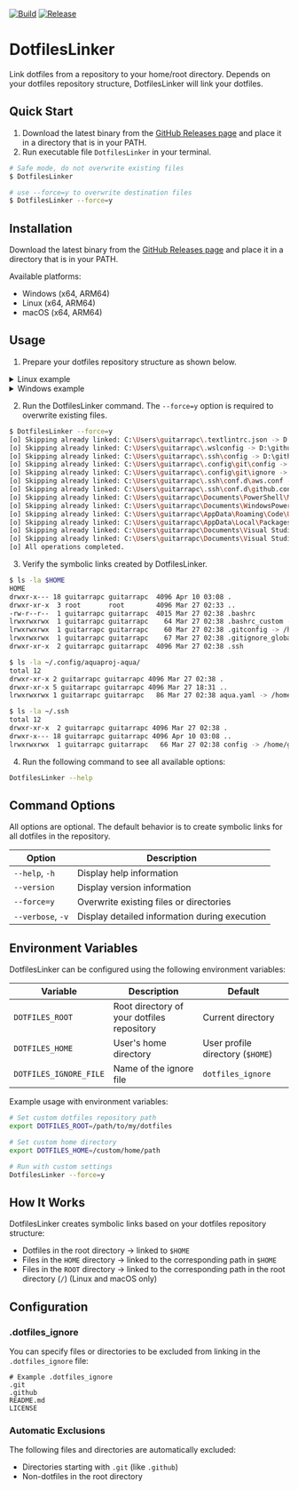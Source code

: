 [![Build](https://github.com/guitarrapc/DotfilesLinker/actions/workflows/build.yaml/badge.svg?event=push)](https://github.com/guitarrapc/DotfilesLinker/actions/workflows/build.yaml)
[![Release](https://github.com/guitarrapc/DotfilesLinker/actions/workflows/release.yaml/badge.svg?event=push)](https://github.com/guitarrapc/DotfilesLinker/actions/workflows/release.yaml)

# DotfilesLinker

Link dotfiles from a repository to your home/root directory.
Depends on your dotfiles repository structure, DotfilesLinker will link your dotfiles.

<!-- START doctoc generated TOC please keep comment here to allow auto update -->
<!-- DON'T EDIT THIS SECTION, INSTEAD RE-RUN doctoc TO UPDATE -->

<!-- END doctoc generated TOC please keep comment here to allow auto update -->

## Quick Start

1. Download the latest binary from the [GitHub Releases page](https://github.com/guitarrapc/DotfilesLinker/releases/latest) and place it in a directory that is in your PATH.
2. Run executable file `DotfilesLinker` in your terminal.

```sh
# Safe mode, do not overwrite existing files
$ DotfilesLinker

# use --force=y to overwrite destination files
$ DotfilesLinker --force=y
```

## Installation

Download the latest binary from the [GitHub Releases page](https://github.com/guitarrapc/DotfilesLinker/releases) and place it in a directory that is in your PATH.

Available platforms:
- Windows (x64, ARM64)
- Linux (x64, ARM64)
- macOS (x64, ARM64)

## Usage

1. Prepare your dotfiles repository structure as shown below.

<details><summary>Linux example</summary>

```sh
dotefiles
├─.bashrc_custom             # link to $HOME/.bashrc_custom
├─.gitignore_global          # link to $HOME/.gitignore_global
├─.gitconfig                 # link to $HOME/.gitconfig
├─aqua.yaml                  # non-dotfiles file automatically ignore
├─dotfiles_ignore            # ignore list for dotfiles link
├─.github
│  └─workflows               # automatically ignore
├─HOME
│  ├─.config
│  │  └─aquaproj-aqua
│  │     └─aqua.yaml         # link to $HOME/.config/aquaproj-aqua/aqua.yaml
│  └─.ssh
│     └─config               # link to $HOME/.ssh/config
└─ROOT
    └─etc
        └─profile.d
           └─profile_foo.sh  # link to /etc/profile.d/profile_foo.sh
```

</details>

<details><summary>Windows example</summary>

```sh
dotefiles
├─dotfiles_ignore            # ignore list for dotfiles link
├─.gitignore_global          # link to $HOME/.gitignore_global
├─.gitconfig                 # link to $HOME/.gitconfig
├─.textlintrc.json           # link to $HOME/.textlintrc.json
├─.wslconfig                 # link to $HOME/.wslconfig
├─aqua.yaml                  # non-dotfiles file automatically ignore
├─.github
│  └─workflows               # automatically ignore
└─HOME
    ├─.config
    │  └─git
    │     └─config           # link to $HOME/.config/git/config
    │     └─ignore           # link to $HOME/.config/git/ignore
    ├─.ssh
    │  ├─config              # link to $HOME/.ssh/config
    │  └─conf.d
    │     └─github           # link to $HOME/.ssh/conf.d/github
    └─AppData
       ├─Local
       │  └─Packages
       │      └─Microsoft.WindowsTerminal_8wekyb3d8bbwe
       │          └─LocalState
       │              └─settings.json   # link to $HOME/AppData/Local/Packages/Microsoft.WindowsTerminal_8wekyb3d8bbwe/LocalState/settings.json
       └─Roaming
           └─Code
               └─User
                  └─settings.json   # link to $HOME/AppData/Roaming/Code/User/settings.json
```

</details>

2. Run the DotfilesLinker command. The `--force=y` option is required to overwrite existing files.

```sh
$ DotfilesLinker --force=y
[o] Skipping already linked: C:\Users\guitarrapc\.textlintrc.json -> D:\github\guitarrapc\dotfiles-win\.textlintrc.json
[o] Skipping already linked: C:\Users\guitarrapc\.wslconfig -> D:\github\guitarrapc\dotfiles-win\.wslconfig
[o] Skipping already linked: C:\Users\guitarrapc\.ssh\config -> D:\github\guitarrapc\dotfiles-win\HOME\.ssh\config
[o] Skipping already linked: C:\Users\guitarrapc\.config\git\config -> D:\github\guitarrapc\dotfiles-win\HOME\.config\git\config
[o] Skipping already linked: C:\Users\guitarrapc\.config\git\ignore -> D:\github\guitarrapc\dotfiles-win\HOME\.config\git\ignore
[o] Skipping already linked: C:\Users\guitarrapc\.ssh\conf.d\aws.conf -> D:\github\guitarrapc\dotfiles-win\HOME\.ssh\conf.d\aws.conf
[o] Skipping already linked: C:\Users\guitarrapc\.ssh\conf.d\github.conf -> D:\github\guitarrapc\dotfiles-win\HOME\.ssh\conf.d\github.conf
[o] Skipping already linked: C:\Users\guitarrapc\Documents\PowerShell\Microsoft.PowerShell_profile.ps1 -> D:\github\guitarrapc\dotfiles-win\HOME\Documents\PowerShell\Microsoft.PowerShell_profile.ps1
[o] Skipping already linked: C:\Users\guitarrapc\Documents\WindowsPowerShell\Microsoft.PowerShell_profile.ps1 -> D:\github\guitarrapc\dotfiles-win\HOME\Documents\WindowsPowerShell\Microsoft.PowerShell_profile.ps1
[o] Skipping already linked: C:\Users\guitarrapc\AppData\Roaming\Code\User\settings.json -> D:\github\guitarrapc\dotfiles-win\HOME\AppData\Roaming\Code\User\settings.json
[o] Skipping already linked: C:\Users\guitarrapc\AppData\Local\Packages\Microsoft.WindowsTerminal_8wekyb3d8bbwe\LocalState\settings.json -> D:\github\guitarrapc\dotfiles-win\HOME\AppData\Local\Packages\Microsoft.WindowsTerminal_8wekyb3d8bbwe\LocalState\settings.json
[o] Skipping already linked: C:\Users\guitarrapc\Documents\Visual Studio 2022\Templates\ItemTemplates\CSharp\Code\1033\Class\Class.cs -> D:\github\guitarrapc\dotfiles-win\HOME\Documents\Visual Studio 2022\Templates\ItemTemplates\CSharp\Code\1033\Class\Class.cs
[o] Skipping already linked: C:\Users\guitarrapc\Documents\Visual Studio 2022\Templates\ItemTemplates\CSharp\Code\1033\Class\Class.vstemplate -> D:\github\guitarrapc\dotfiles-win\HOME\Documents\Visual Studio 2022\Templates\ItemTemplates\CSharp\Code\1033\Class\Class.vstemplate
[o] All operations completed.
```

3. Verify the symbolic links created by DotfilesLinker.

```sh
$ ls -la $HOME
HOME
drwxr-x--- 18 guitarrapc guitarrapc  4096 Apr 10 03:08 .
drwxr-xr-x  3 root       root        4096 Mar 27 02:33 ..
-rw-r--r--  1 guitarrapc guitarrapc  4015 Mar 27 02:38 .bashrc
lrwxrwxrwx  1 guitarrapc guitarrapc    64 Mar 27 02:38 .bashrc_custom -> /home/guitarrapc/github/guitarrapc/dotfiles/.bashrc_custom
lrwxrwxrwx  1 guitarrapc guitarrapc    60 Mar 27 02:38 .gitconfig -> /home/guitarrapc/github/guitarrapc/dotfiles/.gitconfig
lrwxrwxrwx  1 guitarrapc guitarrapc    67 Mar 27 02:38 .gitignore_global -> /home/guitarrapc/github/guitarrapc/dotfiles/.gitignore_global
drwxr-xr-x  2 guitarrapc guitarrapc  4096 Mar 27 02:38 .ssh

$ ls -la ~/.config/aquaproj-aqua/
total 12
drwxr-xr-x 2 guitarrapc guitarrapc 4096 Mar 27 02:38 .
drwxr-xr-x 5 guitarrapc guitarrapc 4096 Mar 27 18:31 ..
lrwxrwxrwx 1 guitarrapc guitarrapc   86 Mar 27 02:38 aqua.yaml -> /home/guitarrapc/github/guitarrapc/dotfiles/HOME/.config/aquaproj-aqua/aqua.yam

$ ls -la ~/.ssh
total 12
drwxr-xr-x  2 guitarrapc guitarrapc 4096 Mar 27 02:38 .
drwxr-x--- 18 guitarrapc guitarrapc 4096 Apr 10 03:08 ..
lrwxrwxrwx  1 guitarrapc guitarrapc   66 Mar 27 02:38 config -> /home/guitarrapc/github/guitarrapc/dotfiles/HOME/.ssh/config
```

4. Run the following command to see all available options:

```bash
DotfilesLinker --help
```

## Command Options

All options are optional. The default behavior is to create symbolic links for all dotfiles in the repository.

| Option | Description |
| --- | --- |
| `--help`, `-h` | Display help information |
| `--version` | Display version information |
| `--force=y` | Overwrite existing files or directories |
| `--verbose`, `-v` | Display detailed information during execution |

## Environment Variables

DotfilesLinker can be configured using the following environment variables:

| Variable | Description | Default |
| --- | --- | --- |
| `DOTFILES_ROOT` | Root directory of your dotfiles repository | Current directory |
| `DOTFILES_HOME` | User's home directory | User profile directory (`$HOME`) |
| `DOTFILES_IGNORE_FILE` | Name of the ignore file | `dotfiles_ignore` |

Example usage with environment variables:

```sh
# Set custom dotfiles repository path
export DOTFILES_ROOT=/path/to/my/dotfiles

# Set custom home directory
export DOTFILES_HOME=/custom/home/path

# Run with custom settings
DotfilesLinker --force=y
```

## How It Works

DotfilesLinker creates symbolic links based on your dotfiles repository structure:

- Dotfiles in the root directory → linked to `$HOME`
- Files in the `HOME` directory → linked to the corresponding path in `$HOME`
- Files in the `ROOT` directory → linked to the corresponding path in the root directory (`/`) (Linux and macOS only)

## Configuration

### .dotfiles_ignore

You can specify files or directories to be excluded from linking in the `.dotfiles_ignore` file:

```
# Example .dotfiles_ignore
.git
.github
README.md
LICENSE
```

### Automatic Exclusions

The following files and directories are automatically excluded:
- Directories starting with `.git` (like `.github`)
- Non-dotfiles in the root directory
